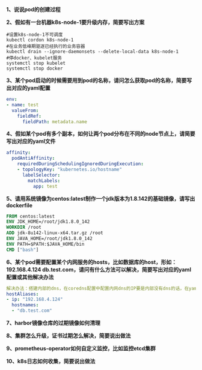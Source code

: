 **1、说说pod的创建过程**



**2、假如有一台机器k8s-node-1要升级内存，简要写出方案**

```shell
#设置k8s-node-1不可调度
kubectl cordon k8s-node-1
#在业务低峰期驱逐已经执行的业务容器
kubectl drain --ignore-daemonsets --delete-local-data k8s-node-1
#停docker、kubelet服务
systemctl stop kubelet
systemctl stop docker
```

**3、某个pod启动的时候需要用到pod的名称，请问怎么获取pod的名称，简要写出对应的yaml配置**

```yaml
env:
- name: test  
  valueFrom:    
    fieldRef:      
      fieldPath: metadata.name
```

**4、假如某个pod有多个副本，如何让两个pod分布在不同的node节点上，请简要写出对应的yaml文件**

```yaml
affinity:  
  podAntiAffinity:    
    requiredDuringSchedulingIgnoredDuringExecution:    
    - topologyKey: "kubernetes.io/hostname"      
      labelSelector:        
        matchLabels:          
          app: test
```

**5、请用系统镜像为centos:latest制作一个jdk版本为1.8.142的基础镜像，请写出dockerfile**

```dockerfile
FROM centos:latest
ENV JDK_HOME=/root/jdk1.8.0_142
WORKDIR /root
ADD jdk-8u142-linux-x64.tar.gz /root
ENV JAVA_HOME=/root/jdk1.8.0_142
ENV PATH=$PATH:$JAVA_HOME/bin
CMD ["bash"]
```

**6、某个pod需要配置某个内网服务的hosts，比如数据库的host，形如：192.168.4.124 db.test.com，请问有什么方法可以解决，简要写出对应的yaml配置或其他解决办法**

```yaml
解决办法：搭建内部的dns，在coredns配置中配置内网dns的IP要是内部没有dns的话，在yaml文件中配置hostAliases，形如：
hostAliases:
- ip: "192.168.4.124"  
  hostnames:  
  - "db.test.com"
```

**7、harbor镜像仓库的过期镜像如何清理**

**8、集群怎么升级，证书过期怎么解决，简要说出做法**

**9、prometheus-operator如何自定义监控，比如监控etcd集群**

**10、k8s日志如何收集，简要说出做法**

